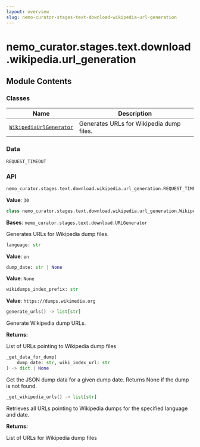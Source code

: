 ```yaml
---
layout: overview
slug: nemo-curator-stages-text-download-wikipedia-url-generation
---
```


# nemo_curator.stages.text.download.wikipedia.url_generation



## Module Contents

### Classes

| Name | Description |
|------|-------------|
| [`WikipediaUrlGenerator`](#nemo_curatorstagestextdownloadwikipediaurl_generationwikipediaurlgenerator) | Generates URLs for Wikipedia dump files. |

### Data

`REQUEST_TIMEOUT`

### API

```python
nemo_curator.stages.text.download.wikipedia.url_generation.REQUEST_TIMEOUT
```

**Value**: `30`


```python
class nemo_curator.stages.text.download.wikipedia.url_generation.WikipediaUrlGenerator
```

**Bases**: `nemo_curator.stages.text.download.URLGenerator`

Generates URLs for Wikipedia dump files.

```python
language: str
```

**Value**: `en`


```python
dump_date: str | None
```

**Value**: `None`


```python
wikidumps_index_prefix: str
```

**Value**: `https://dumps.wikimedia.org`


```python
generate_urls() -> list[str]
```

Generate Wikipedia dump URLs.

**Returns:**

List of URLs pointing to Wikipedia dump files


```python
_get_data_for_dump(
    dump_date: str, wiki_index_url: str
) -> dict | None
```

Get the JSON dump data for a given dump date. Returns None if the dump is not found.


```python
_get_wikipedia_urls() -> list[str]
```

Retrieves all URLs pointing to Wikipedia dumps for the specified language and date.

**Returns:**

List of URLs for Wikipedia dump files

